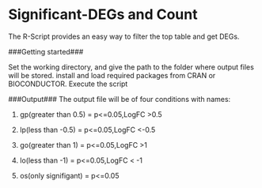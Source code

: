 # Significant-DEGs and Count
The R-Script provides an easy way to filter the top table and get DEGs.

###Getting started###

Set the working directory, and give the path to the folder where output files will be stored.
install and load required packages from CRAN or BIOCONDUCTOR.
Execute the script

###Output###
The output file will be of four conditions with names:

1. gp(greater than 0.5) = p<=0.05,LogFC >0.5

2. lp(less than -0.5) = p<=0.05,LogFC <-0.5

3. go(greater than 1) = p<=0.05,LogFC >1

4. lo(less than -1) = p<=0.05,LogFC < -1

5. os(only signifigant) = p<=0.05



